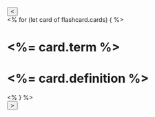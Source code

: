 <div class="carousel-container">
          <div class="carousel-top">
            <button class="button-key" id="move-left"><</button>
            <div class="carousel">
              <% for (let card of flashcard.cards) { %>
              <div class="flipcard-wrapper">
                <div class="flipcard" data-toggle-class="flipped">
                  <div class="flipcard-front"><h1><%= card.term %></h1></div>
                  <div class="flipcard-back">
                    <h1><%= card.definition %></h1>
                  </div>
                </div>
              </div>
              <% } %>
            </div>
            <button class="button-key" id="move-right">></button>
          </div>
          <div id="pIndicator"></div>
        </div>